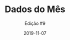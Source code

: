---
layout: default
title: "Dados do Mês"
author: "Edição #9"
tags: GIJC19, CODABR, comunidades
date: 2019-11-07
link: https://mailchi.mp/8386f89dbcaf/dadosdomes-12075281
---